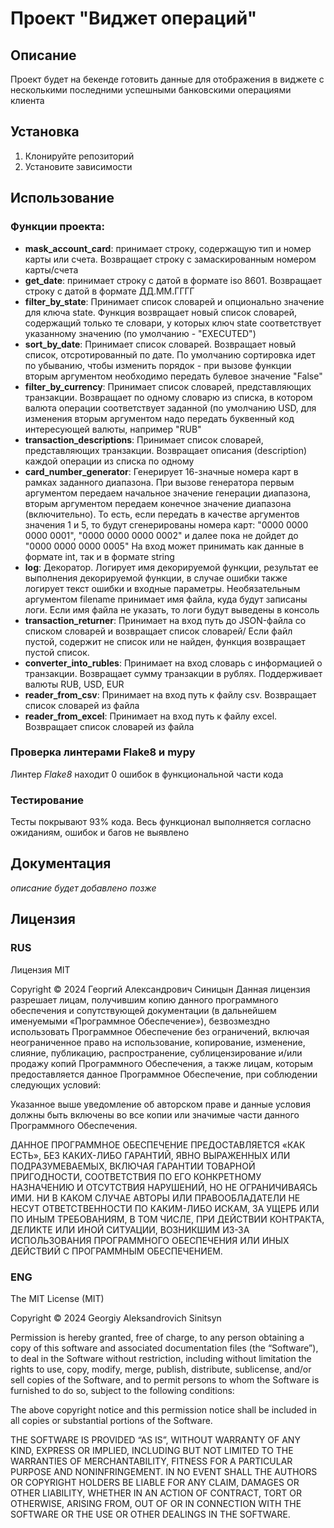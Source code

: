 # Проект "Виджет операций"

## Описание
Проект будет на бекенде готовить данные для отображения в виджете с несколькими последними успешными банковскими операциями клиента

## Установка
1. Клонируйте репозиторий
2. Установите зависимости

## Использование

### Функции проекта:
- **mask_account_card**: принимает строку, содержащую тип и номер карты или счета. Возвращает строку с замаскированным номером карты/счета
- **get_date**: принимает строку с датой в формате iso 8601. Возвращает строку с датой в формате ДД.ММ.ГГГГ
- **filter_by_state**: Принимает список словарей и опционально значение для ключа state. Функция возвращает новый список словарей, содержащий только те словари, у которых ключ state соответствует указанному значению (по умолчанию - "EXECUTED")
- **sort_by_date**: Принимает список словарей. Возвращает новый список, отсротированный по дате. По умолчанию сортировка идет по убыванию, чтобы изменить порядок - при вызове функции вторым аргументом необходимо передать булевое значение "False"
- **filter_by_currency**: Принимает список словарей, представляющих транзакции. Возвращает по одному словарю из списка, в котором валюта операции соответствует заданной (по умолчанию USD, для изменения вторым аргументом надо передать буквенный код интересующей валюты, например "RUB"
- **transaction_descriptions**: Принимает список словарей, представляющих транзакции. Возвращает описания (description) каждой операции из списка по одному
- **card_number_generator**: Генерирует 16-значные номера карт в рамках заданного диапазона. При вызове генератора первым аргументом передаем начальное значение генерации диапазона, вторым аргументом передаем конечное значение диапазона (включительно). То есть, если передать в качестве аргументов значения 1 и 5, то будут сгенерированы номера карт: "0000 0000 0000 0001", "0000 0000 0000 0002" и далее пока не дойдет до "0000 0000 0000 0005" На вход может принимать как данные в формате int, так и в формате string
- **log**: Декоратор. Логирует имя декорируемой функции, результат ее выполнения декорируемой функции, в случае ошибки также логирует текст ошибки и входные параметры. Необязательным аргументом filename принимает имя файла, куда будут записаны логи. Если имя файла не указать, то логи будут выведены в консоль
- **transaction_returner**: Принимает на вход путь до JSON-файла со списком словарей и возвращает список словарей/ Если файл пустой, содержит не список или не найден, функция возвращает пустой список.
- **converter_into_rubles**: Принимает на вход словарь с информацией о транзакции. Возвращает сумму транзакции в рублях. Поддерживает валюты RUB, USD, EUR
- **reader_from_csv**: Принимает на вход путь к файлу csv. Возвращает список словарей из файла
- **reader_from_excel**: Принимает на вход путь к файлу excel. Возвращает список словарей из файла
  

### Проверка линтерами Flake8 и mypy
Линтер *Flake8* находит 0 ошибок в функциональной части кода


### Тестирование
Тесты покрывают 93% кода. Весь функционал выполняется согласно ожиданиям, ошибок и багов не выявлено

## Документация
*описание будет добавлено позже*

## Лицензия
### RUS
Лицензия MIT

Copyright © 2024 Георгий Александрович Синицын
Данная лицензия разрешает лицам, получившим копию данного программного обеспечения и сопутствующей документации (в дальнейшем именуемыми «Программное Обеспечение»), безвозмездно использовать Программное Обеспечение без ограничений, включая неограниченное право на использование, копирование, изменение, слияние, публикацию, распространение, сублицензирование и/или продажу копий Программного Обеспечения, а также лицам, которым предоставляется данное Программное Обеспечение, при соблюдении следующих условий:

Указанное выше уведомление об авторском праве и данные условия должны быть включены во все копии или значимые части данного Программного Обеспечения.

ДАННОЕ ПРОГРАММНОЕ ОБЕСПЕЧЕНИЕ ПРЕДОСТАВЛЯЕТСЯ «КАК ЕСТЬ», БЕЗ КАКИХ-ЛИБО ГАРАНТИЙ, ЯВНО ВЫРАЖЕННЫХ ИЛИ ПОДРАЗУМЕВАЕМЫХ, ВКЛЮЧАЯ ГАРАНТИИ ТОВАРНОЙ ПРИГОДНОСТИ, СООТВЕТСТВИЯ ПО ЕГО КОНКРЕТНОМУ НАЗНАЧЕНИЮ И ОТСУТСТВИЯ НАРУШЕНИЙ, НО НЕ ОГРАНИЧИВАЯСЬ ИМИ. НИ В КАКОМ СЛУЧАЕ АВТОРЫ ИЛИ ПРАВООБЛАДАТЕЛИ НЕ НЕСУТ ОТВЕТСТВЕННОСТИ ПО КАКИМ-ЛИБО ИСКАМ, ЗА УЩЕРБ ИЛИ ПО ИНЫМ ТРЕБОВАНИЯМ, В ТОМ ЧИСЛЕ, ПРИ ДЕЙСТВИИ КОНТРАКТА, ДЕЛИКТЕ ИЛИ ИНОЙ СИТУАЦИИ, ВОЗНИКШИМ ИЗ-ЗА ИСПОЛЬЗОВАНИЯ ПРОГРАММНОГО ОБЕСПЕЧЕНИЯ ИЛИ ИНЫХ ДЕЙСТВИЙ С ПРОГРАММНЫМ ОБЕСПЕЧЕНИЕМ.

### ENG
The MIT License (MIT)

Copyright © 2024 Georgiy Aleksandrovich Sinitsyn

Permission is hereby granted, free of charge, to any person obtaining a copy of this software and associated documentation files (the “Software”), to deal in the Software without restriction, including without limitation the rights to use, copy, modify, merge, publish, distribute, sublicense, and/or sell copies of the Software, and to permit persons to whom the Software is furnished to do so, subject to the following conditions:

The above copyright notice and this permission notice shall be included in all copies or substantial portions of the Software.

THE SOFTWARE IS PROVIDED “AS IS”, WITHOUT WARRANTY OF ANY KIND, EXPRESS OR IMPLIED, INCLUDING BUT NOT LIMITED TO THE WARRANTIES OF MERCHANTABILITY, FITNESS FOR A PARTICULAR PURPOSE AND NONINFRINGEMENT. IN NO EVENT SHALL THE AUTHORS OR COPYRIGHT HOLDERS BE LIABLE FOR ANY CLAIM, DAMAGES OR OTHER LIABILITY, WHETHER IN AN ACTION OF CONTRACT, TORT OR OTHERWISE, ARISING FROM, OUT OF OR IN CONNECTION WITH THE SOFTWARE OR THE USE OR OTHER DEALINGS IN THE SOFTWARE.
